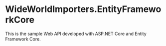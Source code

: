 # WideWorldImporters.EntityFrameworkCore

This is the sample Web API developed with ASP.NET Core and Entity Framework Core.
